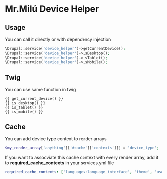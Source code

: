 # Mr.Milú Device Helper

## Usage
You can call it directly or with dependency injection

```php
\Drupal::service('device_helper')->getCurrentDevice();
\Drupal::service('device_helper')->isDesktop();
\Drupal::service('device_helper')->isTablet();
\Drupal::service('device_helper')->isMobile();
```

## Twig
You can use same function in twig
```twig
{{ get_current_device() }}
{{ is_desktop() }}
{{ is_tablet() }}
{{ is_mobile() }}
```

## Cache
You can add device type context to render arrays
````php
$my_render_array['anything']['#cache']['contexts'][] = 'device_type';
````

If you want to assocviate this cache context with every render array, add it to **required_cache_contexts** in your services.yml file
```yaml
required_cache_contexts: ['languages:language_interface', 'theme', 'user.permissions', ... ,  'device_type']
```
